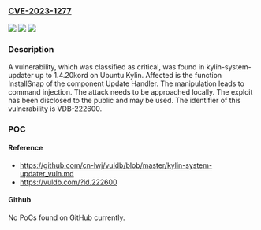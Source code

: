 ### [CVE-2023-1277](https://cve.mitre.org/cgi-bin/cvename.cgi?name=CVE-2023-1277)
![](https://img.shields.io/static/v1?label=Product&message=kylin-system-updater&color=blue)
![](https://img.shields.io/static/v1?label=Version&message=%3D%201.4.20kord%20&color=brighgreen)
![](https://img.shields.io/static/v1?label=Vulnerability&message=CWE-77%20Command%20Injection&color=brighgreen)

### Description

A vulnerability, which was classified as critical, was found in kylin-system-updater up to 1.4.20kord on Ubuntu Kylin. Affected is the function InstallSnap of the component Update Handler. The manipulation leads to command injection. The attack needs to be approached locally. The exploit has been disclosed to the public and may be used. The identifier of this vulnerability is VDB-222600.

### POC

#### Reference
- https://github.com/cn-lwj/vuldb/blob/master/kylin-system-updater_vuln.md
- https://vuldb.com/?id.222600

#### Github
No PoCs found on GitHub currently.

